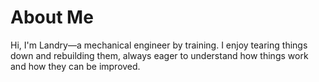# About Me

Hi, I'm Landry—a mechanical engineer by training. I enjoy tearing things down and rebuilding them, always eager to understand how things work and how they can be improved.
